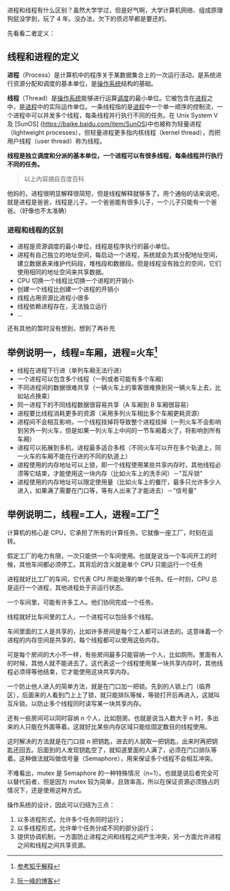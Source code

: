 进程和线程有什么区别？虽然大学学过，但是好气啊，大学计算机网络、组成原理狗屁没学到，玩了 4 年。没办法，欠下的债迟早都是要还的。

先看看二者定义：

## 线程和进程的定义

**进程**（Process）是计算机中的程序关于某数据集合上的一次运行活动，是系统进行资源分配和调度的基本单位，是[操作系统](https://baike.baidu.com/item/操作系统)结构的基础。

**线程**（Thread）是[操作系统](https://baike.baidu.com/item/操作系统)能够进行运算[调度](https://baike.baidu.com/item/调度)的最小单位。它被包含在[进程](https://baike.baidu.com/item/进程)之中，是[进程](https://baike.baidu.com/item/进程)中的实际运作单位。一条线程指的是[进程](https://baike.baidu.com/item/进程)中一个单一顺序的控制流，一个进程中可以并发多个线程，每条线程并行执行不同的任务。在 Unix System V 及 [SunOS] (https://baike.baidu.com/item/SunOS)中也被称为轻量进程（lightweight processes），但轻量进程更多指内核线程（kernel thread），而把用户线程（user thread）称为线程。

**线程是独立调度和分派的基本单位，一个进程可以有很多线程，每条线程并行执行不同的任务。**

> 以上内容摘自百度百科

他妈的，进程很明显解释很简短，但是线程解释就够多了。用个通俗的话来说吧，就是进程是爸爸，线程是儿子。一个爸爸能有很多儿子，一个儿子只能有一个爸爸。（好像也不太准确）

### 进程和线程的区别

- 进程是资源调度的最小单位，线程是程序执行的最小单位。
- 进程有自己独立的地址空间，每启动一个进程，系统就会为其分配地址空间，建立数据表来维护代码段，堆栈段和数据段。但是线程没有独立的空间，它们使用相同的地址空间来共享数据。
- CPU 切换一个线程比切换一个进程的开销小
- 创建一个线程比创建一个进程的开销小
- 线程占用资源比进程小很多
- 线程依赖进程存在，无法独立运行
- ... 

还有其他的暂时没有想到，想到了再补充



## 举例说明一，线程=车厢，进程=火车[^2]

- 线程在进程下行进（单列车厢无法行进）
- 一个进程可以包含多个线程（一列或者可能有多个车厢）
- 不同进程间的数据很难共享（一辆火车上的乘客很难换到另一辆火车上去，比如站点换乘）
- 同一进程下的不同线程数据很容易共享（A 车厢到 B 车厢很容易）
- 进程要比线程消耗更多的资源（采用多列火车相比多个车厢更耗资源）
- 进程间不会相互影响，一个线程挂掉将导致整个进程挂掉（一列火车不会影响到另外一列火车，但是如果一列火车上中间的一节车厢着火了，将影响到所有车厢）
- 进程可以拓展到多机，进程最多适合多核（不同火车可以开在多个轨道上，同一火车的车厢不能在行进的不同的轨道上）
- 进程使用的内存地址可以上锁，即一个线程使用某些共享内存时，其他线程必须等它结束，才能使用这一块内存（比如火车上的洗手间）－"互斥锁"
- 进程使用的内存地址可以限定使用量（比如火车上的餐厅，最多只允许多少人进入，如果满了需要在门口等，等有人出来了才能进去）－“信号量”



## 举例说明二，线程=工人，进程=工厂[^1]

计算机的核心是 CPU，它承担了所有的计算任务。它就像一座工厂，时刻在运转。

假定工厂的电力有限，一次只能供一个车间使用。也就是说当一个车间开工的时候，其他车间都必须停工。其背后的含义就是单个 CPU 只能运行一个任务

进程就好比工厂的车间，它代表 CPU 所能处理的单个任务。任一时刻，CPU 总是运行一个进程，其他进程处于非运行状态。



一个车间里，可能有许多工人。他们协同完成一个任务。

线程就好比车间里的工人，一个进程可以包括多个线程。



车间里面的工人是共享的，比如许多房间是每个工人都可以进去的。这意味着一个进程的内存空间是共享的，每个线程都可以使用这些内存。



可是每个房间的大小不一样，有些房间最多只能容纳一个人，比如厕所。里面有人的时候，其他人就不能进去了。这代表这一个线程使用某一块共享内存时，其他线程必须得等他结束，它才能使用这块共享内存。



一个防止他人进入的简单方法，就是在门口加一把锁。先到的人锁上门（临界区），后面来的人看到门上上了锁，就只能排队等候，等锁打开后再进入，这就叫互斥锁。以防止多个线程同时读写某一块共享内存。



还有一些房间可以同时容纳 n 个人，比如厨房。也就是说当人数大于 n 时，多出来的人只能在外面等着。这就好比某些内存区域只能给固定数目的线程使用。



这时解决的方法就是在门口挂 n 把钥匙，进去的人就取一把钥匙，出来时再把钥匙还回去。后面到的人发现钥匙空了，就知道里面的人满了，必须在门口排队等着。这种做法就叫做信号量（Semaphore），用来保证多个线程不会相互冲突。



不难看出，mutex 是 Semaphore 的一种特殊情况（n=1）。也就是说后者完全可以替代前者，但是因为 mutex 较为简单，且效率高，所以在保证资源必须独占的情况下，还是使用这种方式。

操作系统的设计，因此可以归结为三点：

1. 以多进程形式，允许多个任务同时运行；
2. 以多线程形式，允许单个任务分成不同的部分运行；
3. 提供协调机制，一方面防止进程之间和线程之间产生冲突，另一方面允许进程之间和线程之间共享资源。



[^1]:[阮一峰的博客](http://www.ruanyifeng.com/blog/2013/04/processes_and_threads.html)
[^2]:[参考知乎解释](https://www.zhihu.com/question/25532384)


